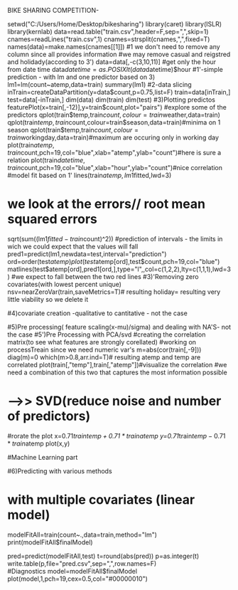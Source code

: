 BIKE SHARING   COMPETITION-

setwd("C:/Users/Home/Desktop/bikesharing")
library(caret)
library(ISLR)
library(kernlab)
data=read.table("train.csv",header=F,sep=",",skip=1)
cnames=readLines("train.csv",1)
cnames=strsplit(cnames,",",fixed=T)
names(data)=make.names(cnames[[1]])
#1  we  don't need  to remove any  column since  all  provides  information
#we may remove  casual and  reigstred and  holidady(according to  3')
data=data[,-c(3,10,11)]
#get only the  hour from  date  time
data$datetime=as.POSIXlt(data$datetime)$hour
#1'-simple prediction -  with lm  and one  predictor based on 3)
lm1=lm(count~atemp,data=train)
summary(lm1)
#2-data slicing
inTrain=createDataPartition(y=data$count,p=0.75,list=F)
train=data[inTrain,]
test=data[-inTrain,]
dim(data)
dim(train)
dim(test)
#3)Plotting predictos
featurePlot(x=train[,-12)],y=train$count,plot="pairs")
#explore  some  of the  predictors
qplot(train$temp,train$count,colour=train$weather,data=train)
qplot(train$temp,train$count,colour=train$season,data=train)#minima on 1 season
qplot(train$temp,train$count,colour=train$workingday,data=train)#maximum are  occuring only in working day
plot(train$atemp,train$count,pch=19,col="blue",xlab="atemp",ylab="count")#here is  sure a  relation
plot(train$datetime,train$count,pch=19,col="blue",xlab="hour",ylab="count")#nice correlation
#model fit based on 1'
lines(train$atemp,lm1$fitted,lwd=3)
# we   look at  the errors// root mean squared errors
sqrt(sum((lm1$fitted-train$count)^2))
#prediction of intervals  - the limits  in  wich  we could  expect  that  the  values  will fall
pred1=predict(lm1,newdata=test,interval="prediction")
ord=order(test$atemp)
plot(test$atemp[ord],test$count,pch=19,col="blue")
matlines(test$atemp[ord],pred1[ord,],type="l",,col=c(1,2,2),lty=c(1,1,1),lwd=3)
                                                #we   expect to fall  between  the  two  red lines
#3)'Removing  zero  covariates(with lowest  percent  unique)
nsv=nearZeroVar(train,saveMetrics=T)# resulting  holiday= resulting  very little   viability so  we delete  it

#4)covariate creation -qualitative to cantitative  - not the case


#5)Pre processing( feature scaling(x-mu)/sigma) and dealing with NA'S- not the case
#5')Pre Processing  with PCA/svd
#creating the correlation matrix(to see  what   features are strongly corellated)
#working  on processTreain  since  we need   numeric  var's
m=abs(cor(train[,-9]))
diag(m)=0
which(m>0.8,arr.ind=T)# resulting atemp  and  temp  are correlated 
plot(train[,"temp"],train[,"atemp"])#visualize the correlation
#we need  a combination  of this  two  that captures  the most information possible
# -->> SVD(reduce  noise and  number  of predictors)
#rorate  the plot
x=0.71*train$temp+0.71*train$atemp
y=0.71*train$temp-0.71*train$atemp
plot(x,y)

#Machine Learning  part

#6)Predicting  with  various methods
# with multiple covariates (linear model)

modelFitAll=train(count~.,data=train,method="lm")
print(modelFitAll$finalModel)

pred=predict(modelFitAll,test)
t=round(abs(pred))
p=as.integer(t)
write.table(p,file="pred.csv",sep=",",row.names=F)   
#Diagnostics
model=modelFitAll$finalModel
plot(model,1,pch=19,cex=0.5,col="#00000010")

 

